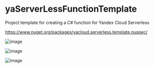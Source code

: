 # yaServerLessFunctionTemplate
Project template for creating a C# function for Yandex Cloud Serverless

https://www.nuget.org/packages/yacloud.serverless.template.nuspec/ 

![image](https://user-images.githubusercontent.com/44873126/167317794-d81d2917-abe7-47bc-bb3d-1b5cbc733473.png)

![image](https://user-images.githubusercontent.com/44873126/167317888-e56ac278-947c-4785-ae91-16bf47f8d87f.png)


![image](https://user-images.githubusercontent.com/44873126/167317924-3ba7a2b8-cc2a-4d6d-8938-71ab49bd0774.png)

